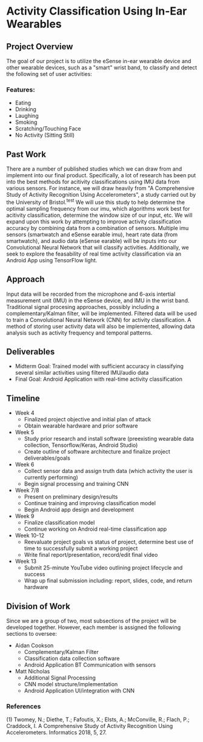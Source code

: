 # Activity Classification Using In-Ear Wearables


## Project Overview

 The goal of our project is to utilize the eSense in-ear wearable device and other wearable devices, such as a  "smart" wrist band, to classify and detect the following set of user activities:

### Features:
  * Eating
  * Drinking
  * Laughing
  * Smoking
  * Scratching/Touching Face
  * No Activity (Sitting Still)

## Past Work
 There are a number of published studies which we can draw from and implement into our final product. Specifically, a lot of research has been put into the best methods for acitivity classifications using IMU data from various sensors. For instance, we will draw heavily from "A Comprehensive Study of Activity Recognition Using Accelerometers", a study carried out by the University of Bristol.<sup>test</sup> We will use this study to help determine the optimal sampling frequency from our imu, which algorithms work best for acitivity classification, determine the window size of our input, etc. 
 We will expand upon this work by attempting to improve activity classification accuracy by combining data from a combination of sensors. Multiple imu sensors (smartwatch and eSense earable imu), heart rate data (from smartwatch), and audio data (eSense earable) will be inputs into our Convolutional Neural Network that will classify activities. Additionally, we seek to explore the feasability of real time activity classification via an Android App using TensorFlow light.

## Approach
 Input data will be recorded from the microphone and 6-axis intertial measurement unit (IMU) in the eSense device, and IMU in the wrist band. Traditional signal procesing approaches, possibly including a  complementary/Kalman filter, will be implemented. Filtered data will be used to train a Convolutional Neural Network (CNN) for activity classification. A method of storing user activity data will also be implemented, allowing data analysis such as activity frequency and temporal patterns.  

## Deliverables
* Midterm Goal: Trained model with sufficient accuracy in classifying several similar activities using filtered IMU/audio data
* Final Goal: Android Application with real-time activity classification

## Timeline
* Week 4
  * Finalized project objective and initial plan of attack
  * Obtain wearable hardware and prior software
* Week 5
  * Study prior research and install software (preexisting wearable data collection, Tensorflow/Keras, Android Studio)
  * Create outline of software architecture and finalize project deliverables/goals
* Week 6
  * Collect sensor data and assign truth data (which activity the user is currently performing)
  * Begin signal processing and training CNN
* Week 7/8
  * Present on preliminary design/results
  * Continue training and improving classification model
  * Begin Android app design and development
* Week 9
  * Finalize classification model
  * Continue working on Android real-time classification app
* Week 10-12
  * Reevaluate project goals vs status of project, determine best use of time to successfully submit a working project
  * Write final report/presentation, record/edit final video
* Week 13
  * Submit 25-minute YouTube video outlining project lifecycle and success
  * Wrap up final submission including: report, slides, code, and return hardware
  
## Division of Work
Since we are a group of two, most subsections of the project will be developed together. However, each member is assigned the following sections to oversee:
* Aidan Cookson
  * Complementary/Kalman Filter 
  * Classification data collection software
  * Android Application BT Communication with sensors
* Matt Nicholas
  * Additional Signal Processing  
  * CNN model structure/implementation
  * Android Application UI/integration with CNN
  
  
### References
 (1) Twomey, N.; Diethe, T.; Fafoutis, X.; Elsts, A.; McConville, R.; Flach, P.; Craddock, I. A Comprehensive Study of Activity  Recognition Using Accelerometers. Informatics 2018, 5, 27.
